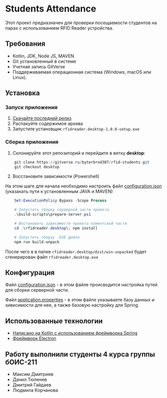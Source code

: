 # Students Attendance
Этот проект предназначен для проверки посещаемости студентов на парах с использованием RFID Reader устройства.

## Требования

- Kotlin, JDK, Node JS, MAVEN
- Git установленный в системе
- Учетная запись GitVerse
- Поддерживаемая операционная система (Windows, macOS или Linux).

## Установка

### Запуск приложения

1. [Скачайте последний релиз](https://gitverse.ru/byterbrod387/rfid-students/releases/tag/desktop)
2. Распакуйте содержимое архива
3. Запустите установщик `rfidreader.desktop-1.0.0-setup.exe`

### Сборка приложения

1. Склонируйте этот репозиторий и перейдите в ветку __desktop__:
```powershell
    git clone https://gitverse.ru/byterbrod387/rfid-students.git
    git checkout desktop
```


2. Восстановите зависимости (Powershell)

На этом шаге для начала необходимо настроить файл [configuration.json](build-scripts/configuration.json) (указакать пути к установленным JAVA и MAVEN)

```powershell
    Set-ExecutionPolicy Bypass -Scope Process

    # Запустить сборку серверной части проекта
    .\build-scripts\prepare-server.ps1

    # Востановить зависимости проекта клиентской части 
    cd .\rfidreader.desktop\; npm install

    # Запустить сборку .EXE файла
    npm run build:unpack
```
После чего в в папке `rfidreader.desktop/dist/win-unpacked` будет сгенерирован файл `rfidreader.desktop.exe`

## Конфигурация

Файл [configuration.json](build-scripts/configuration.json) - в этом файле происводится настройка путей для сборки серверной части.

Файл [application.properties](.rrfidreader.server/src/main/resources/application.properties) - в этом файле указываете базу данных и зивисимости для нее, а также базовую настройку для Spring.


## Использованные технологии

- [Написано на Kotlin с использованием фреймворка Spring](https://spring.io/guides/tutorials/spring-boot-kotlin)
- [Фреймворк Electron](https://www.electronjs.org/ru/docs/latest/ "Electron - это фреймворк для разработки десктопных приложений с использованием HTML, CSS и JavaScript.")

## Работу выполнили студенты 4 курса группы бОИС-211

- Максим Дмитриев
- Данил Тюленев
- Дмитрий Гайдаев
- Людмила Корчанова 
